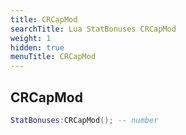 ```yaml
---
title: CRCapMod
searchTitle: Lua StatBonuses CRCapMod
weight: 1
hidden: true
menuTitle: CRCapMod
---
```

## CRCapMod
```lua
StatBonuses:CRCapMod(); -- number
```